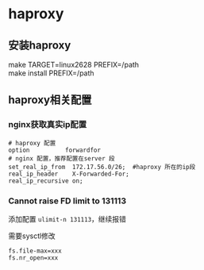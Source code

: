 # haproxy

## 安装haproxy
make TARGET=linux2628 PREFIX=/path  
make install PREFIX=/path  

## haproxy相关配置

### nginx获取真实ip配置
```
# haproxy 配置
option          forwardfor
# nginx 配置，推荐配置在server 段
set_real_ip_from  172.17.56.0/26;  #haproxy 所在的ip段
real_ip_header    X-Forwarded-For;
real_ip_recursive on;
```

### Cannot raise FD limit to 131113

添加配置 `ulimit-n 131113`，继续报错

需要sysctl修改

```
fs.file-max=xxx
fs.nr_open=xxx
```

